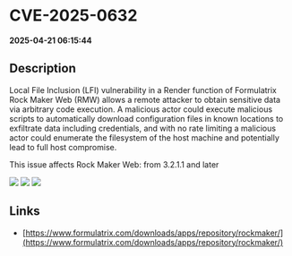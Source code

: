 # CVE-2025-0632

**2025-04-21 06:15:44**

## Description
Local File Inclusion (LFI) vulnerability in a Render function of Formulatrix Rock Maker Web (RMW) allows a remote attacker to obtain sensitive data via arbitrary code execution. A malicious actor could execute malicious scripts to automatically download configuration files in known locations to exfiltrate data including credentials, and with no rate limiting a malicious actor could enumerate the filesystem of the host machine and potentially lead to full host compromise.

This issue affects Rock Maker Web: from 3.2.1.1 and later

![](https://img.shields.io/static/v1?label=Score&message=9.2&color=red)
![](https://img.shields.io/static/v1?label=Severity&message=CRITICAL&color=red)
![](https://img.shields.io/static/v1?label=CWE&message=Traversal&color=green)

## Links
- [https://www.formulatrix.com/downloads/apps/repository/rockmaker/](https://www.formulatrix.com/downloads/apps/repository/rockmaker/)
